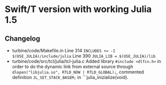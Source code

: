 # Swift/T version with working Julia 1.5

## Changelog
- turbine/code/Makefile.in
Line 314 ```INCLUDES += -I $(USE_JULIA)/include/julia```
Line 390 ```JULIA_LIB = $(USE_JULIA)/lib``` 
- turbine/code/src/tcl/julia/tcl-julia.c
Added library ```#include <dlfcn.h>``` in order to do the dynamic link from external source through 
```dlopen("libjulia.so", RTLD_NOW | RTLD_GLOBAL);```, commented definition ```JL_SET_STACK_BASEM;``` in ```julia_inizialize(void).
